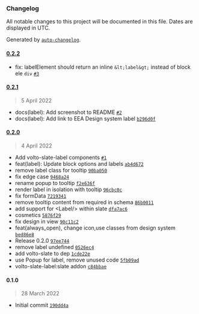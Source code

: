 ### Changelog

All notable changes to this project will be documented in this file. Dates are displayed in UTC.

Generated by [`auto-changelog`](https://github.com/CookPete/auto-changelog).

#### [0.2.2](https://github.com/eea/volto-slate-label/compare/0.2.1...0.2.2)

- fix: labelElement should return an inline `&lt;label&gt;` instead of block ele `div` [`#3`](https://github.com/eea/volto-slate-label/pull/3)

#### [0.2.1](https://github.com/eea/volto-slate-label/compare/0.2.0...0.2.1)

> 5 April 2022

- docs(label): Add screenshot to README [`#2`](https://github.com/eea/volto-slate-label/pull/2)
- docs(label): Add link to EEA Design system label [`b296d0f`](https://github.com/eea/volto-slate-label/commit/b296d0f326d9a6a990a4d7c427eba4a0e3fddc0f)

#### [0.2.0](https://github.com/eea/volto-slate-label/compare/0.1.0...0.2.0)

> 4 April 2022

- Add volto-slate-label components [`#1`](https://github.com/eea/volto-slate-label/pull/1)
- feat(label): Update block options and labels [`ab4d672`](https://github.com/eea/volto-slate-label/commit/ab4d67267ef37f3f3144ae883eb5f609ad183107)
- remove label class for tooltip [`90ba050`](https://github.com/eea/volto-slate-label/commit/90ba0508214ed267fb35b4950ac9cf620d7fb580)
- fix edge case [`9468a24`](https://github.com/eea/volto-slate-label/commit/9468a241bde542c2525947c570afe988bdc63871)
- rename popup to tooltip [`f2e636f`](https://github.com/eea/volto-slate-label/commit/f2e636f4ea491efb4eaf8c50b2215fc94e26392e)
- render label in isolation with tooltip [`96cbc0c`](https://github.com/eea/volto-slate-label/commit/96cbc0ce2981465eb69c52964afde22f983a9bae)
- fix formData [`7219341`](https://github.com/eea/volto-slate-label/commit/721934117eb13f315e66f97d41cfc59a5b5602e3)
- remove tooltip content from required in schema [`86b0011`](https://github.com/eea/volto-slate-label/commit/86b00117446680d9f5298cc6220372c956d3bbb4)
- add support for &lt;Label/&gt; within slate [`dfa7ac6`](https://github.com/eea/volto-slate-label/commit/dfa7ac6e22d060c562984204f9f12ab71a747cce)
- cosmetics [`5876f29`](https://github.com/eea/volto-slate-label/commit/5876f293809bc1cea370aa4003af4f8002ae1dbb)
- fix design in view [`90c11c2`](https://github.com/eea/volto-slate-label/commit/90c11c27315d51c34883b1aa8172f71a23cc06c7)
- feat(always_open), change icon,use classes from design system [`bed86e8`](https://github.com/eea/volto-slate-label/commit/bed86e8dc7652a233845adcb64aff656c9aec990)
- Release 0.2.0 [`97ee744`](https://github.com/eea/volto-slate-label/commit/97ee7440024819c0b8e943d15a81665bad4469f0)
- remove label undefined [`0526ec4`](https://github.com/eea/volto-slate-label/commit/0526ec41491fe4930334e4e099a127ab556c4444)
- add volto-slate to dep [`1cde22e`](https://github.com/eea/volto-slate-label/commit/1cde22e8ea10c5259e7b8cb6485205aa580c7c4d)
- use Popup for label, remove unused code [`5fb09ad`](https://github.com/eea/volto-slate-label/commit/5fb09ad9b6c057c37d553a6b5160bd0c5afe49b9)
- volto-slate-label:slate addon [`c84bbae`](https://github.com/eea/volto-slate-label/commit/c84bbaea930eec4646749379fa5e1832de460174)

#### 0.1.0

> 28 March 2022

- Initial commit [`190dd4a`](https://github.com/eea/volto-slate-label/commit/190dd4ab6ef74a24cfb19af4d6eb6f76c32aca47)
